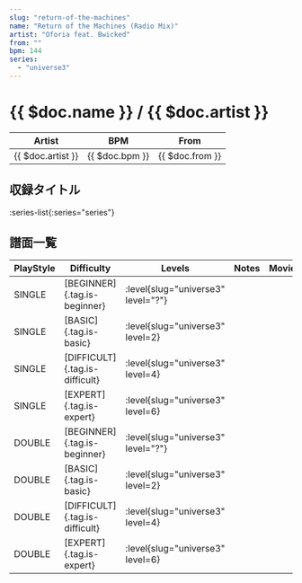 ```yaml
---
slug: "return-of-the-machines"
name: "Return of the Machines (Radio Mix)"
artist: "Oforia feat. Bwicked"
from: ""
bpm: 144
series:
  - "universe3"
---
```


# {{ $doc.name }} / {{ $doc.artist }}

|Artist|BPM|From|
|------|---|----|
|{{ $doc.artist }}|{{ $doc.bpm }}|{{ $doc.from }}|

## 収録タイトル

:series-list{:series="series"}

## 譜面一覧

|PlayStyle|Difficulty|Levels|Notes|Movie|
|---------|----------|------|-----|-----|
|SINGLE|[BEGINNER]{.tag.is-beginner}|<div class="field is-grouped is-grouped-multiline"> :level{slug="universe3" level="?"}</div>|||
|SINGLE|[BASIC]{.tag.is-basic}|<div class="field is-grouped is-grouped-multiline"> :level{slug="universe3" level=2}</div>|||
|SINGLE|[DIFFICULT]{.tag.is-difficult}|<div class="field is-grouped is-grouped-multiline"> :level{slug="universe3" level=4}</div>|||
|SINGLE|[EXPERT]{.tag.is-expert}|<div class="field is-grouped is-grouped-multiline"> :level{slug="universe3" level=6}</div>|||
|DOUBLE|[BEGINNER]{.tag.is-beginner}|<div class="field is-grouped is-grouped-multiline"> :level{slug="universe3" level="?"}</div>|||
|DOUBLE|[BASIC]{.tag.is-basic}|<div class="field is-grouped is-grouped-multiline"> :level{slug="universe3" level=2}</div>|||
|DOUBLE|[DIFFICULT]{.tag.is-difficult}|<div class="field is-grouped is-grouped-multiline"> :level{slug="universe3" level=4}</div>|||
|DOUBLE|[EXPERT]{.tag.is-expert}|<div class="field is-grouped is-grouped-multiline"> :level{slug="universe3" level=6}</div>|||
